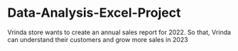 # Data-Analysis-Excel-Project
Vrinda store wants to create an annual sales report for 2022. So that, Vrinda can understand their customers and grow more sales in 2023
